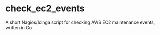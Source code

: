 # check_ec2_events
A short Nagios/Icinga script for checking AWS EC2 maintenance events, written in Go
